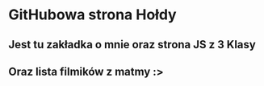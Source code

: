 # GitHubowa strona Hołdy

## Jest tu zakładka o mnie oraz strona JS z 3 Klasy

## Oraz lista filmików z matmy :>
